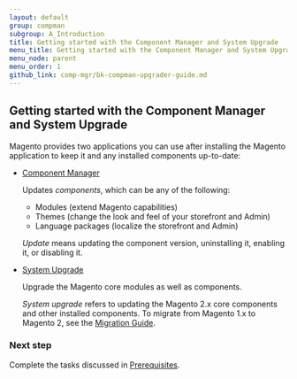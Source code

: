 ```yaml
---
layout: default 
group: compman
subgroup: A_Introduction
title: Getting started with the Component Manager and System Upgrade
menu_title: Getting started with the Component Manager and System Upgrade
menu_node: parent
menu_order: 1
github_link: comp-mgr/bk-compman-upgrader-guide.md
---
```


<h2>Getting started with the Component Manager and System Upgrade</h2>   
Magento provides two applications you can use after installing the Magento application to keep it and any installed components up-to-date:

*	<a href="{{ site.gdeurl }}comp-mgr/compman-start.html">Component Manager</a>

	Updates *components*, which can be any of the following:

	*	Modules (extend Magento capabilities)
	*	Themes (change the look and feel of your storefront and Admin)
	*	Language packages (localize the storefront and Admin)

	*Update* means updating the component version, uninstalling it, enabling it, or disabling it.

*	<a href="{{ site.gdeurl }}comp-mgr/upgrader/upgrade-start.html">System Upgrade</a>

	Upgrade the Magento core modules as well as components.

	<div class="bs-callout bs-callout-info" id="info">
		<p><em>System upgrade</em> refers to updating the Magento 2.x core components and other installed components. To migrate from Magento 1.x to Magento 2, see the <a href="{{ site.gdeurl }}migration/bk-migration-guide.html">Migration Guide</a>.</p>
	</div>

### Next step
Complete the tasks discussed in <a href="{{ site.gdeurl }}comp-mgr/prereq/prereq_compman-updater.html">Prerequisites</a>.